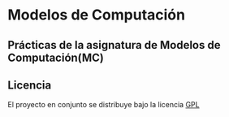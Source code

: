 Modelos de Computación
=================================
Prácticas de la asignatura de Modelos de Computación(MC)
---------------------------------

Licencia
-----------------------------------
El proyecto en conjunto se distribuye bajo la licencia [GPL](https://github.com/oxcar103/Modelos-de-Computacion/blob/master/LICENSE)
